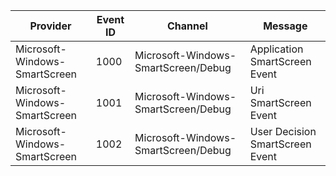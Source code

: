 Provider                       |  Event ID  |  Channel                              |  Message
-------------------------------|------------|---------------------------------------|---------------------------------
Microsoft-Windows-SmartScreen  |  1000      |  Microsoft-Windows-SmartScreen/Debug  |  Application SmartScreen Event
Microsoft-Windows-SmartScreen  |  1001      |  Microsoft-Windows-SmartScreen/Debug  |  Uri SmartScreen Event
Microsoft-Windows-SmartScreen  |  1002      |  Microsoft-Windows-SmartScreen/Debug  |  User Decision SmartScreen Event